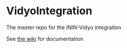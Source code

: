 # VidyoIntegration
The master repo for the ININ-Vidyo integration

See [the wiki](https://github.com/InteractiveIntelligence/VidyoIntegration/wiki) for documentation
